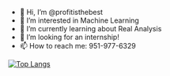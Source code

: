 - 👋 Hi, I’m @profitisthebest
- 👀 I’m interested in Machine Learning
- 🌱 I’m currently learning about Real Analysis
- 💞️ I’m looking for an internship!
- 📫 How to reach me: 951-977-6329

<!---
profitisthebest/profitisthebest is a ✨ special ✨ repository because its `README.md` (this file) appears on your GitHub profile.
You can click the Preview link to take a look at your changes.
--->

[![Top Langs](https://github-readme-stats.vercel.app/api/top-langs/?username=profitisthebest)](https://github.com/anuraghazra/github-readme-stats)
